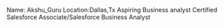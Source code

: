 Name: Akshu_Guru
Location:Dallas,Tx
Aspiring Business analyst 
Certified Salesforce Associate/Salesforce Business Analyst
